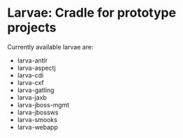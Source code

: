 # Larvae: Cradle for prototype projects

Currently available larvae are:

* larva-antlr
* larva-aspectj
* larva-cdi
* larva-cxf
* larva-gatling
* larva-jaxb
* larva-jboss-mgmt
* larva-jbossws
* larva-smooks
* larva-webapp
